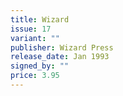 ```yaml
---
title: Wizard
issue: 17
variant: ""
publisher: Wizard Press
release_date: Jan 1993
signed_by: ""
price: 3.95
---
```

